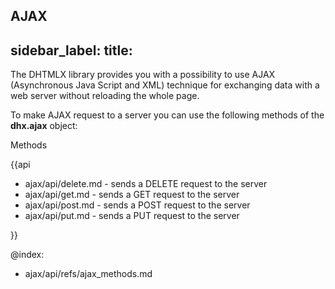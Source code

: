 AJAX
---
sidebar_label: 
title: 
---          

The DHTMLX library provides you with a possibility to use AJAX (Asynchronous Java Script and XML) technique for exchanging data with a web server without reloading the whole page. 

To make AJAX request to a server you can use the following methods of the **dhx.ajax** object:

<div class='h2'>Methods</div>

{{api

- ajax/api/delete.md - sends a DELETE request to the server
- ajax/api/get.md - sends a GET request to the server
- ajax/api/post.md - sends a POST request to the server
- ajax/api/put.md - sends a PUT request to the server

}}


@index:
- ajax/api/refs/ajax_methods.md